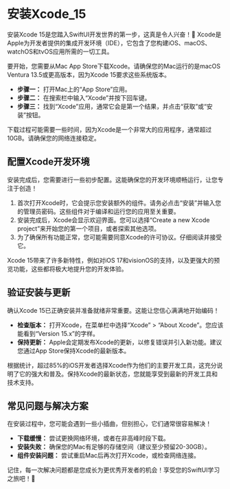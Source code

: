 ﻿# 安装Xcode_15

安装Xcode 15是您踏入SwiftUI开发世界的第一步，这真是令人兴奋！🚀 Xcode是Apple为开发者提供的集成开发环境（IDE），它包含了您构建iOS、macOS、watchOS和tvOS应用所需的一切工具。

要开始，您需要从Mac App Store下载Xcode。请确保您的Mac运行的是macOS Ventura 13.5或更高版本，因为Xcode 15要求这些系统版本。

*   **步骤一：** 打开Mac上的“App Store”应用。
*   **步骤二：** 在搜索栏中输入“Xcode”并按下回车键。
*   **步骤三：** 找到“Xcode”应用，通常它会是第一个结果，并点击“获取”或“安装”按钮。

下载过程可能需要一些时间，因为Xcode是一个非常大的应用程序，通常超过10GB。请确保您的网络连接稳定。

## 配置Xcode开发环境

安装完成后，您需要进行一些初步配置。这能确保您的开发环境顺畅运行，让您专注于创造！

1.  首次打开Xcode时，它会提示您安装额外的组件。请务必点击“安装”并输入您的管理员密码。这些组件对于编译和运行您的应用至关重要。
2.  安装完成后，Xcode会显示欢迎界面。您可以选择“Create a new Xcode project”来开始您的第一个项目，或者探索其他选项。
3.  为了确保所有功能正常，您可能需要同意Xcode的许可协议。仔细阅读并接受它。

Xcode 15带来了许多新特性，例如对iOS 17和visionOS的支持，以及更强大的预览功能，这些都将极大地提升您的开发体验。

## 验证安装与更新

确认Xcode 15已正确安装并准备就绪非常重要。这能让您信心满满地开始编码！

*   **检查版本：** 打开Xcode，在菜单栏中选择“Xcode” > “About Xcode”。您应该能看到“Version 15.x”的字样。
*   **保持更新：** Apple会定期发布Xcode的更新，以修复错误并引入新功能。建议您通过App Store保持Xcode的最新版本。

根据统计，超过85%的iOS开发者选择Xcode作为他们的主要开发工具，这充分说明了它的强大和普及。保持Xcode的最新状态，您就能享受到最新的开发工具和技术支持。

## 常见问题与解决方案

在安装过程中，您可能会遇到一些小插曲，但别担心，它们通常很容易解决！

*   **下载缓慢：** 尝试更换网络环境，或者在非高峰时段下载。
*   **安装失败：** 确保您的Mac有足够的存储空间（建议至少预留20-30GB）。
*   **组件安装问题：** 尝试重启Mac后再次打开Xcode，或检查网络连接。

记住，每一次解决问题都是您成长为更优秀开发者的机会！享受您的SwiftUI学习之旅吧！🎉